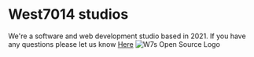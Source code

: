 # West7014 studios
We're a software and web development studio based in 2021. If you have any questions please let us know [Here](https://west7014-studios.w3spaces.com/Support.html)
![W7s Open Source Logo](https://west7014-studios-github-assets.w3spaces.com/W7sOpensourceAccountBanner.png)
